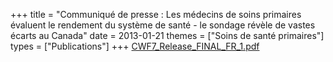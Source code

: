 +++
title = "Communiqué de presse : Les médecins de soins primaires évaluent le rendement du système de santé - le sondage révèle de vastes écarts au Canada"
date = 2013-01-21
themes = ["Soins de santé primaires"]
types = ["Publications"]
+++
[CWF7\_Release\_FINAL\_FR\_1.pdf](/files/CWF7_Release_FINAL_FR_1.pdf)
